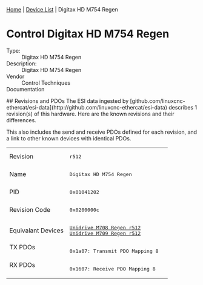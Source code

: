 <div class="nav"><a href="/esi-data">Home</a> | <a href="/esi-data/devices">Device List</a> | Digitax HD M754 Regen</div>

#  Control Digitax HD M754 Regen

<dl>
  <dt>Type:</dt><dd>Digitax HD M754 Regen</dd>
  <dt>Description:</dt><dd>Digitax HD M754 Regen</dd>
  <dt>Vendor</dt><dd>Control Techniques</dd>
  <dt>Documentation</dt><dd><a href=""></a></dd>
</dl>
## Revisions and PDOs
The ESI data ingested by [github.com/linuxcnc-ethercat/esi-data](http://github.com/linuxcnc-ethercat/esi-data) describes 1 revision(s) of this hardware.  Here are the known revisions and their differences.

This also includes the send and receive PDOs defined for each revision, and a link to other known devices with identical PDOs.

<table>
<tr >
<td class="first">Revision</td>
<td ><pre>r512</pre></td>
</tr>
<tr >
<td class="first">Name</td>
<td ><pre>Digitax HD M754 Regen</pre></td>
</tr>
<tr >
<td class="first">PID</td>
<td ><pre>0x01041202</pre></td>
</tr>
<tr >
<td class="first">Revision Code</td>
<td ><pre>0x0200000c</pre></td>
</tr>
<tr >
<td class="first">Equivalant Devices</td>
<td ><pre><a href="Unidrive+M708+Regen">Unidrive M708 Regen r512</a><br/><a href="Unidrive+M709+Regen">Unidrive M709 Regen r512</a></pre></td>
</tr>
<tr class="txpdo pdosection">
<td class="first" rowspan=1 valign=top>TX PDOs</td>
<td><pre>0x1a07: Transmit PDO Mapping 8</pre></td>
<td></td>
</tr>
<tr class="rxpdo pdosection">
<td class="first" rowspan=1 valign=top>RX PDOs</td>
<td><pre>0x1607: Receive PDO Mapping 8</pre></td>
<td></td>
</tr>
</table>
